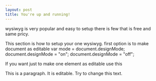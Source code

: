 ```yaml
---
layout: post
title: You're up and running!
---
```


wysiwyg is very popular and easy to setup there is few that is free and same pricy.

This section is how to setup your one wysiwyg.
first option is to make document as editable
var mode = document.designMode;
document.designMode = "on";
document.designMode = "off";

If you want just to make one element as editable use this
<p contenteditable="true">This is a paragraph. It is editable. Try to change this text.</p>

